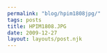 ```yaml
---
permalink: "blog/hpim1808jpg/"
tags: posts
title: HPIM1808.JPG
date: 2009-12-27
layout: layouts/post.njk
---
```


